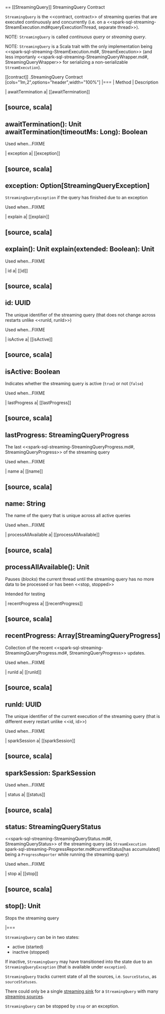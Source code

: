 == [[StreamingQuery]] StreamingQuery Contract

`StreamingQuery` is the <<contract, contract>> of streaming queries that are executed continuously and concurrently (i.e. on a <<spark-sql-streaming-StreamExecution.md#queryExecutionThread, separate thread>>).

NOTE: `StreamingQuery` is called *continuous query* or *streaming query*.

NOTE: `StreamingQuery` is a Scala trait with the only implementation being <<spark-sql-streaming-StreamExecution.md#, StreamExecution>> (and less importanly <<spark-sql-streaming-StreamingQueryWrapper.md#, StreamingQueryWrapper>> for serializing a non-serializable `StreamExecution`).

[[contract]]
.StreamingQuery Contract
[cols="1m,2",options="header",width="100%"]
|===
| Method
| Description

| awaitTermination
a| [[awaitTermination]]

[source, scala]
----
awaitTermination(): Unit
awaitTermination(timeoutMs: Long): Boolean
----

Used when...FIXME

| exception
a| [[exception]]

[source, scala]
----
exception: Option[StreamingQueryException]
----

`StreamingQueryException` if the query has finished due to an exception

Used when...FIXME

| explain
a| [[explain]]

[source, scala]
----
explain(): Unit
explain(extended: Boolean): Unit
----

Used when...FIXME

| id
a| [[id]]

[source, scala]
----
id: UUID
----

The unique identifier of the streaming query (that does not change across restarts unlike <<runId, runId>>)

Used when...FIXME

| isActive
a| [[isActive]]

[source, scala]
----
isActive: Boolean
----

Indicates whether the streaming query is active (`true`) or not (`false`)

Used when...FIXME

| lastProgress
a| [[lastProgress]]

[source, scala]
----
lastProgress: StreamingQueryProgress
----

The last <<spark-sql-streaming-StreamingQueryProgress.md#, StreamingQueryProgress>> of the streaming query

Used when...FIXME

| name
a| [[name]]

[source, scala]
----
name: String
----

The name of the query that is unique across all active queries

Used when...FIXME

| processAllAvailable
a| [[processAllAvailable]]

[source, scala]
----
processAllAvailable(): Unit
----

Pauses (_blocks_) the current thread until the streaming query has no more data to be processed or has been <<stop, stopped>>

Intended for testing

| recentProgress
a| [[recentProgress]]

[source, scala]
----
recentProgress: Array[StreamingQueryProgress]
----

Collection of the recent <<spark-sql-streaming-StreamingQueryProgress.md#, StreamingQueryProgress>> updates.

Used when...FIXME

| runId
a| [[runId]]

[source, scala]
----
runId: UUID
----

The unique identifier of the current execution of the streaming query (that is different every restart unlike <<id, id>>)

Used when...FIXME

| sparkSession
a| [[sparkSession]]

[source, scala]
----
sparkSession: SparkSession
----

Used when...FIXME

| status
a| [[status]]

[source, scala]
----
status: StreamingQueryStatus
----

<<spark-sql-streaming-StreamingQueryStatus.md#, StreamingQueryStatus>> of the streaming query (as `StreamExecution` spark-sql-streaming-ProgressReporter.md#currentStatus[has accumulated] being a `ProgressReporter` while running the streaming query)

Used when...FIXME

| stop
a| [[stop]]

[source, scala]
----
stop(): Unit
----

Stops the streaming query

|===

`StreamingQuery` can be in two states:

* active (started)
* inactive (stopped)

If inactive, `StreamingQuery` may have transitioned into the state due to an `StreamingQueryException` (that is available under `exception`).

`StreamingQuery` tracks current state of all the sources, i.e. `SourceStatus`, as `sourceStatuses`.

There could only be a single [streaming sink](spark-sql-streaming-Sink.md) for a `StreamingQuery` with many [streaming sources](Source.md).

`StreamingQuery` can be stopped by `stop` or an exception.
